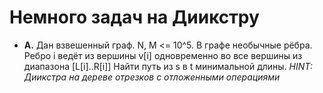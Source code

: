 # Немного задач на Диикстру
* **A.** Дан взвешенный граф. N, M <= 10^5. 
 В графе необычные рёбра. Ребро i ведёт из вершины v[i] одновременно во все вершины из диапазона [L[i]..R[i]] 
 Найти путь из s в t минимальной длины.
 *HINT: Диикстра на дереве отрезков с отложенными операциями* 
